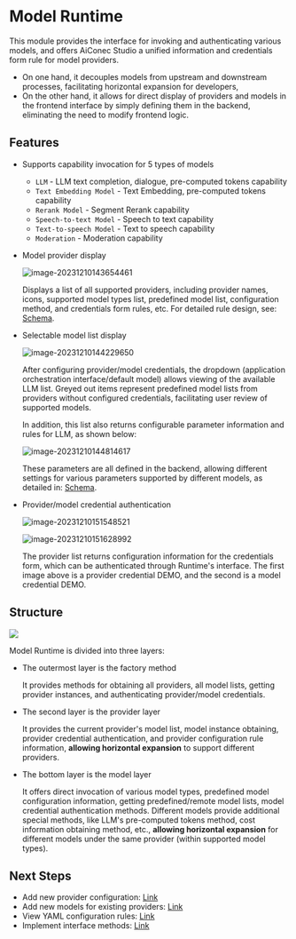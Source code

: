 # Model Runtime

This module provides the interface for invoking and authenticating various models, and offers AiConec Studio a unified information and credentials form rule for model providers.

- On one hand, it decouples models from upstream and downstream processes, facilitating horizontal expansion for developers,
- On the other hand, it allows for direct display of providers and models in the frontend interface by simply defining them in the backend, eliminating the need to modify frontend logic.

## Features

- Supports capability invocation for 5 types of models

  - `LLM` - LLM text completion, dialogue, pre-computed tokens capability
  - `Text Embedding Model` - Text Embedding, pre-computed tokens capability
  - `Rerank Model` - Segment Rerank capability
  - `Speech-to-text Model` - Speech to text capability
  - `Text-to-speech Model` - Text to speech capability
  - `Moderation` - Moderation capability

- Model provider display

  ![image-20231210143654461](./docs/en_US/images/index/image-20231210143654461.png)

  Displays a list of all supported providers, including provider names, icons, supported model types list, predefined model list, configuration method, and credentials form rules, etc. For detailed rule design, see: [Schema](./schema.md).

- Selectable model list display

  ![image-20231210144229650](./docs/en_US/images/index/image-20231210144229650.png)

  After configuring provider/model credentials, the dropdown (application orchestration interface/default model) allows viewing of the available LLM list. Greyed out items represent predefined model lists from providers without configured credentials, facilitating user review of supported models.

  In addition, this list also returns configurable parameter information and rules for LLM, as shown below:

  ![image-20231210144814617](./docs/en_US/images/index/image-20231210144814617.png)	

  These parameters are all defined in the backend, allowing different settings for various parameters supported by different models, as detailed in: [Schema](./docs/en_US/schema.md#ParameterRule).

- Provider/model credential authentication

  ![image-20231210151548521](./docs/en_US/images/index/image-20231210151548521.png)

  ![image-20231210151628992](./docs/en_US/images/index/image-20231210151628992.png)

  The provider list returns configuration information for the credentials form, which can be authenticated through Runtime's interface. The first image above is a provider credential DEMO, and the second is a model credential DEMO.

## Structure

![](./docs/en_US/images/index/image-20231210165243632.png)

Model Runtime is divided into three layers:

- The outermost layer is the factory method

  It provides methods for obtaining all providers, all model lists, getting provider instances, and authenticating provider/model credentials.

- The second layer is the provider layer

  It provides the current provider's model list, model instance obtaining, provider credential authentication, and provider configuration rule information, **allowing horizontal expansion** to support different providers.

- The bottom layer is the model layer

  It offers direct invocation of various model types, predefined model configuration information, getting predefined/remote model lists, model credential authentication methods. Different models provide additional special methods, like LLM's pre-computed tokens method, cost information obtaining method, etc., **allowing horizontal expansion** for different models under the same provider (within supported model types).



## Next Steps

- Add new provider configuration: [Link](./docs/en_US/provider_scale_out.md)
- Add new models for existing providers: [Link](./docs/en_US/provider_scale_out.md#AddModel)
- View YAML configuration rules: [Link](./docs/en_US/schema.md)
- Implement interface methods: [Link](./docs/en_US/interfaces.md)
